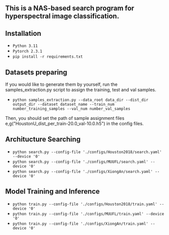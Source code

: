 ## This is a NAS-based search program for hyperspectral image classification.

## Installation

-   `Python 3.11`
-   `Pytorch 2.3.1`
-   `pip install -r requirements.txt`

## Datasets preparing

If you would like to generate them by yourself, run the samples_extraction.py script to assign the training, test and val samples.

-   `python samples_extraction.py --data_root data_dir --dist_dir output_dir --dataset dataset_name --train_num number_training_samples --val_num number_val_samples`

Then, you should set the path of sample assignment files e,g("HoustonU_dist_per_train-20.0_val-10.0.h5") in the config files.

## Architucture Searching

-   `python search.py --config-file './configs/Houston2018/search.yaml' --device '0'`
-   `python search.py --config-file './configs/MUUFL/search.yaml' --device '0'`
-   `python search.py --config-file './configs/XiongAn/search.yaml' --device '0'`

## Model Training and Inference

-   `python train.py --config-file './configs/Houston2018/train.yaml' --device '0'`
-   `python train.py --config-file './configs/MUUFL/train.yaml' --device '0'`
-   `python train.py --config-file './configs/XiongAn/train.yaml' --device '0'`
